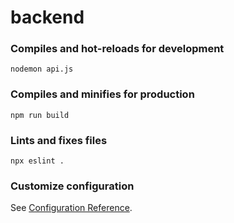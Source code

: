 # backend


### Compiles and hot-reloads for development
```
nodemon api.js
```

### Compiles and minifies for production
```
npm run build
```

### Lints and fixes files
```
npx eslint .
```

### Customize configuration
See [Configuration Reference](https://cli.vuejs.org/config/).
